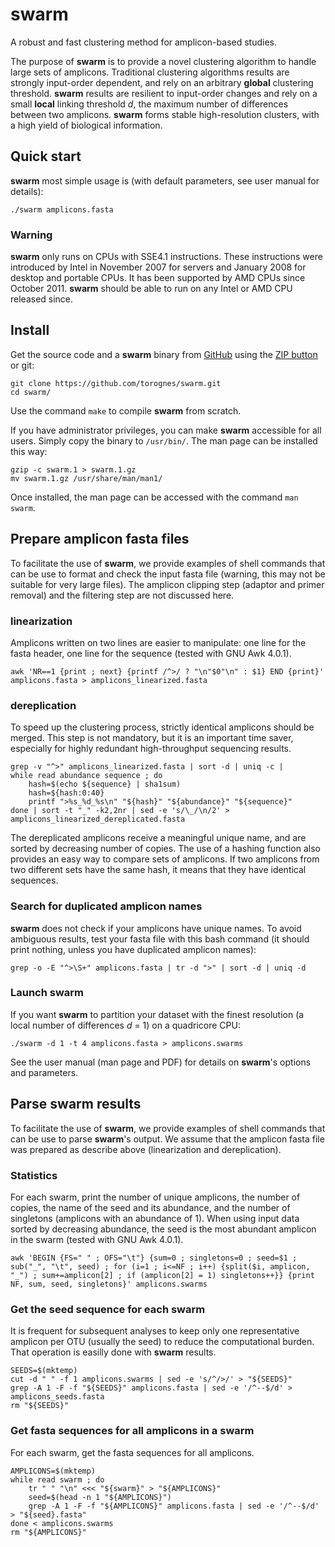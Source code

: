 # swarm #

A robust and fast clustering method for amplicon-based studies.

The purpose of **swarm** is to provide a novel clustering algorithm to handle large sets of amplicons. Traditional clustering algorithms results are strongly input-order dependent, and rely on an arbitrary **global** clustering threshold. **swarm** results are resilient to input-order changes and rely on a small **local** linking threshold *d*, the maximum number of differences between two amplicons. **swarm** forms stable high-resolution clusters, with a high yield of biological information.

## Quick start ##

**swarm** most simple usage is (with default parameters, see user manual for details):

```
./swarm amplicons.fasta
```

### Warning ###

**swarm** only runs on CPUs with SSE4.1 instructions. These instructions were introduced by Intel in November 2007 for servers and January 2008 for desktop and portable CPUs. It has been supported by AMD CPUs since October 2011. **swarm** should be able to run on any Intel or AMD CPU released since.

## Install ##

Get the source code and a **swarm** binary from [GitHub](https://github.com/torognes/swarm "swarm public repository") using the [ZIP button](https://github.com/torognes/swarm/archive/master.zip "swarm zipped folder") or git:

```
git clone https://github.com/torognes/swarm.git
cd swarm/
```

Use the command `make` to compile **swarm** from scratch.

If you have administrator privileges, you can make **swarm** accessible for all users. Simply copy the binary to `/usr/bin/`. The man page can be installed this way:

```
gzip -c swarm.1 > swarm.1.gz
mv swarm.1.gz /usr/share/man/man1/
```

Once installed, the man page can be accessed with the command `man swarm`.

## Prepare amplicon fasta files ##

To facilitate the use of **swarm**, we provide examples of shell commands that can be use to format and check the input fasta file (warning, this may not be suitable for very large files). The amplicon clipping step (adaptor and primer removal) and the filtering step are not discussed here.

### linearization ###

Amplicons written on two lines are easier to manipulate: one line for the fasta header, one line for the sequence (tested with GNU Awk 4.0.1).

```
awk 'NR==1 {print ; next} {printf /^>/ ? "\n"$0"\n" : $1} END {print}' amplicons.fasta > amplicons_linearized.fasta
```

### dereplication ###

To speed up the clustering process, strictly identical amplicons should be merged. This step is not mandatory, but it is an important time saver, especially for highly redundant high-throughput sequencing results.

```
grep -v "^>" amplicons_linearized.fasta | sort -d | uniq -c |
while read abundance sequence ; do
    hash=$(echo ${sequence} | sha1sum)
    hash=${hash:0:40}
    printf ">%s_%d_%s\n" "${hash}" "${abundance}" "${sequence}"
done | sort -t "_" -k2,2nr | sed -e 's/\_/\n/2' > amplicons_linearized_dereplicated.fasta
```

The dereplicated amplicons receive a meaningful unique name, and are sorted by decreasing number of copies. The use of a hashing function also provides an easy way to compare sets of amplicons. If two amplicons from two different sets have the same hash, it means that they have identical sequences.

### Search for duplicated amplicon names ###

**swarm** does not check if your amplicons have unique names. To avoid ambiguous results, test your fasta file with this bash command (it should print nothing, unless you have duplicated amplicon names):

```
grep -o -E "^>\S+" amplicons.fasta | tr -d ">" | sort -d | uniq -d
```

### Launch swarm ###

If you want **swarm** to partition your dataset with the finest resolution (a local number of differences *d* = 1) on a quadricore CPU:

```
./swarm -d 1 -t 4 amplicons.fasta > amplicons.swarms
```

See the user manual (man page and PDF) for details on **swarm**'s options and parameters.

## Parse swarm results ##

To facilitate the use of **swarm**, we provide examples of shell commands that can be use to parse **swarm**'s output. We assume that the amplicon fasta file was prepared as describe above (linearization and dereplication).

### Statistics ###

For each swarm, print the number of unique amplicons, the number of copies, the name of the seed and its abundance, and the number of singletons (amplicons with an abundance of 1). When using input data sorted by decreasing abundance, the seed is the most abundant amplicon in the swarm (tested with GNU Awk 4.0.1).

```
awk 'BEGIN {FS=" " ; OFS="\t"} {sum=0 ; singletons=0 ; seed=$1 ; sub("_", "\t", seed) ; for (i=1 ; i<=NF ; i++) {split($i, amplicon, "_") ; sum+=amplicon[2] ; if (amplicon[2] = 1) singletons++}} {print NF, sum, seed, singletons}' amplicons.swarms
```

### Get the seed sequence for each swarm ###

It is frequent for subsequent analyses to keep only one representative amplicon per OTU (usually the seed) to reduce the computational burden. That operation is easilly done with **swarm** results.

```
SEEDS=$(mktemp)
cut -d " " -f 1 amplicons.swarms | sed -e 's/^/>/' > "${SEEDS}"
grep -A 1 -F -f "${SEEDS}" amplicons.fasta | sed -e '/^--$/d' > amplicons_seeds.fasta
rm "${SEEDS}"
```

### Get fasta sequences for all amplicons in a swarm ###

For each swarm, get the fasta sequences for all amplicons.

```
AMPLICONS=$(mktemp)
while read swarm ; do
    tr " " "\n" <<< "${swarm}" > "${AMPLICONS}"
    seed=$(head -n 1 "${AMPLICONS}")
    grep -A 1 -F -f "${AMPLICONS}" amplicons.fasta | sed -e '/^--$/d' > "${seed}.fasta"
done < amplicons.swarms
rm "${AMPLICONS}"
```
